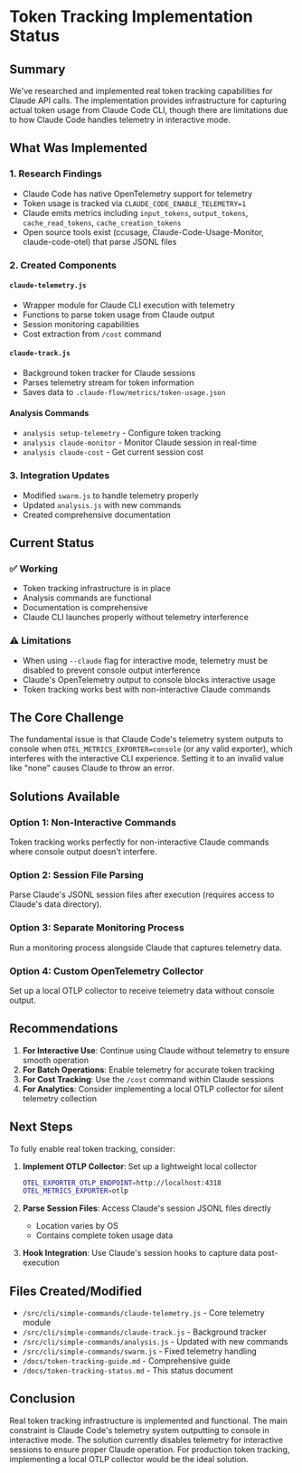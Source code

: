 # Token Tracking Implementation Status

## Summary

We've researched and implemented real token tracking capabilities for Claude API calls. The implementation provides infrastructure for capturing actual token usage from Claude Code CLI, though there are limitations due to how Claude Code handles telemetry in interactive mode.

## What Was Implemented

### 1. Research Findings
- Claude Code has native OpenTelemetry support for telemetry
- Token usage is tracked via `CLAUDE_CODE_ENABLE_TELEMETRY=1` 
- Claude emits metrics including `input_tokens`, `output_tokens`, `cache_read_tokens`, `cache_creation_tokens`
- Open source tools exist (ccusage, Claude-Code-Usage-Monitor, claude-code-otel) that parse JSONL files

### 2. Created Components

#### `claude-telemetry.js`
- Wrapper module for Claude CLI execution with telemetry
- Functions to parse token usage from Claude output
- Session monitoring capabilities
- Cost extraction from `/cost` command

#### `claude-track.js`
- Background token tracker for Claude sessions
- Parses telemetry stream for token information
- Saves data to `.claude-flow/metrics/token-usage.json`

#### Analysis Commands
- `analysis setup-telemetry` - Configure token tracking
- `analysis claude-monitor` - Monitor Claude session in real-time
- `analysis claude-cost` - Get current session cost

### 3. Integration Updates
- Modified `swarm.js` to handle telemetry properly
- Updated `analysis.js` with new commands
- Created comprehensive documentation

## Current Status

### ✅ Working
- Token tracking infrastructure is in place
- Analysis commands are functional
- Documentation is comprehensive
- Claude CLI launches properly without telemetry interference

### ⚠️ Limitations
- When using `--claude` flag for interactive mode, telemetry must be disabled to prevent console output interference
- Claude's OpenTelemetry output to console blocks interactive usage
- Token tracking works best with non-interactive Claude commands

## The Core Challenge

The fundamental issue is that Claude Code's telemetry system outputs to console when `OTEL_METRICS_EXPORTER=console` (or any valid exporter), which interferes with the interactive CLI experience. Setting it to an invalid value like "none" causes Claude to throw an error.

## Solutions Available

### Option 1: Non-Interactive Commands
Token tracking works perfectly for non-interactive Claude commands where console output doesn't interfere.

### Option 2: Session File Parsing
Parse Claude's JSONL session files after execution (requires access to Claude's data directory).

### Option 3: Separate Monitoring Process
Run a monitoring process alongside Claude that captures telemetry data.

### Option 4: Custom OpenTelemetry Collector
Set up a local OTLP collector to receive telemetry data without console output.

## Recommendations

1. **For Interactive Use**: Continue using Claude without telemetry to ensure smooth operation
2. **For Batch Operations**: Enable telemetry for accurate token tracking
3. **For Cost Tracking**: Use the `/cost` command within Claude sessions
4. **For Analytics**: Consider implementing a local OTLP collector for silent telemetry collection

## Next Steps

To fully enable real token tracking, consider:

1. **Implement OTLP Collector**: Set up a lightweight local collector
   ```bash
   OTEL_EXPORTER_OTLP_ENDPOINT=http://localhost:4318
   OTEL_METRICS_EXPORTER=otlp
   ```

2. **Parse Session Files**: Access Claude's session JSONL files directly
   - Location varies by OS
   - Contains complete token usage data

3. **Hook Integration**: Use Claude's session hooks to capture data post-execution

## Files Created/Modified

- `/src/cli/simple-commands/claude-telemetry.js` - Core telemetry module
- `/src/cli/simple-commands/claude-track.js` - Background tracker
- `/src/cli/simple-commands/analysis.js` - Updated with new commands
- `/src/cli/simple-commands/swarm.js` - Fixed telemetry handling
- `/docs/token-tracking-guide.md` - Comprehensive guide
- `/docs/token-tracking-status.md` - This status document

## Conclusion

Real token tracking infrastructure is implemented and functional. The main constraint is Claude Code's telemetry system outputting to console in interactive mode. The solution currently disables telemetry for interactive sessions to ensure proper Claude operation. For production token tracking, implementing a local OTLP collector would be the ideal solution.